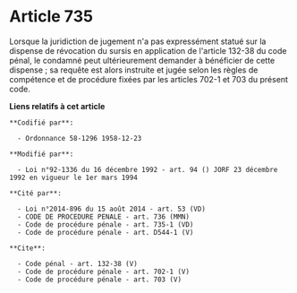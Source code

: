 # Article 735

Lorsque la juridiction de jugement n'a pas expressément statué sur la dispense de révocation du sursis en application de
l'article 132-38 du code pénal, le condamné peut ultérieurement demander à bénéficier de cette dispense ; sa requête est
alors instruite et jugée selon les règles de compétence et de procédure fixées par les articles 702-1 et 703 du présent code.

**Liens relatifs à cet article**

	**Codifié par**:

	  - Ordonnance 58-1296 1958-12-23

	**Modifié par**:

	  - Loi n°92-1336 du 16 décembre 1992 - art. 94 () JORF 23 décembre 1992 en vigueur le 1er mars 1994

	**Cité par**:

	  - Loi n°2014-896 du 15 août 2014 - art. 53 (VD)
	  - CODE DE PROCEDURE PENALE - art. 736 (MMN)
	  - Code de procédure pénale - art. 735-1 (VD)
	  - Code de procédure pénale - art. D544-1 (V)

	**Cite**:

	  - Code pénal - art. 132-38 (V)
	  - Code de procédure pénale - art. 702-1 (V)
	  - Code de procédure pénale - art. 703 (V)
